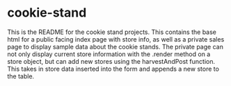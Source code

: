 # cookie-stand

This is the README for the cookie stand projects. This contains the base html for a public facing index page with store info, as well as a private sales page to display sample data about the cookie stands. The private page can not only display current store information with the .render method on a store object, but can add new stores using the harvestAndPost function. This takes in store data inserted into the form and appends a new store to the table. 
